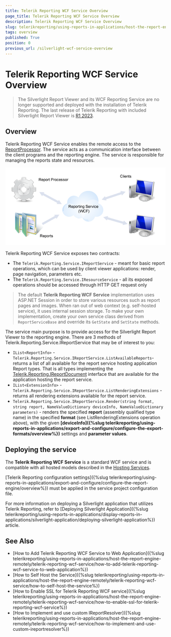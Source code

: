 ```yaml
---
title: Telerik Reporting WCF Service Overview
page_title: Telerik Reporting WCF Service Overview
description: Telerik Reporting WCF Service Overview
slug: telerikreporting/using-reports-in-applications/host-the-report-engine-remotely/telerik-reporting-wcf-service/overview
tags: overview
published: True
position: 0
previous_url: /silverlight-wcf-service-overview
---
```


# Telerik Reporting WCF Service Overview

> The Silverlight Report Viewer and its WCF Reporting Service are no longer supported and deployed with the installation of Telerik Reporting. The last release of Telerik Reporting with included Silverlight Report Viewer is [R1 2023](https://www.telerik.com/support/whats-new/reporting/release-history/progress-telerik-reporting-r1-2023-17-0-23-118).

## Overview

Telerik Reporting WCF Service enables the remote access to the [ReportProcessor](/api/Telerik.Reporting.Processing.ReportProcessor). The service acts as a communication interface between the client programs and the reporting engine. The service is responsible for managing the reports state and resources. 

![](images/WCFService.png)

Telerik Reporting WCF Service exposes two contracts:

* The `Telerik.Reporting.Service.IReportService` - meant for basic report operations, which can be used by client viewer applications: render, page navigation, parameters etc. 
* The `Telerik.Reporting.Service.IResourceService` - all its exposed operations should be accessed through HTTP GET request only 

> The default __Telerik Reporting WCF Service__ implementation uses ASP.NET Session in order to store various resources such as report pages and images. When ran out of web context (e.g. self-hosted service), it uses internal session storage. To make your own implementation, create your own service class derived from `ReportServiceBase` and override its `GetState` and `SetState` methods.

The service main purpose is to provide access for the Silverlight Report Viewer to the reporting engine. There are 3 methods of Telerik.Reporting.Service.IReportService that may be of interest to you: 

* `IList<ReportInfo>` - `Telerik.Reporting.Service.IReportService.ListAvailableReports`- returns a list of all available for the report service hosting application Report types. That is all types implementing the [Telerik.Reporting.IReportDocument](/api/Telerik.Reporting.IReportDocument) interface that are available for the application hosting the report service.
* `IList<ExtensionInfo>` - `Telerik.Reporting.Service.IReportService.ListRenderingExtensions` - returns all rendering extensions available for the report service.
* `Telerik.Reporting.Service.IReportService.Render(string format, string report, NameValueDictionary deviceInfo, NameValueDictionary parameters)` - renders the specified __report__ (assembly qualified type name) in the specified __format__ (see ListRenderingExtensions operation above), with the given __[deviceInfo]({%slug telerikreporting/using-reports-in-applications/export-and-configure/configure-the-export-formats/overview%})__ settings and __parameter values__.

## Deploying the service

The __Telerik Reporting WCF Service__ is a standard WCF service and is compatible with all hosted models described in the [Hosting Services](http://msdn.microsoft.com/en-us/library/ms730158). 

[Telerik Reporting configuration settings]({%slug telerikreporting/using-reports-in-applications/export-and-configure/configure-the-report-engine/overview%}) must be applied in the service project configuration file.

For more information on deploying a Silverlight application that utilizes Telerik Reporting, refer to [Deploying Silverlight Application]({%slug telerikreporting/using-reports-in-applications/display-reports-in-applications/silverlight-application/deploying-silverlight-application%}) article.

## See Also

* [How to Add Telerik Reporting WCF Service to Web Application]({%slug telerikreporting/using-reports-in-applications/host-the-report-engine-remotely/telerik-reporting-wcf-service/how-to-add-telerik-reporting-wcf-service-to-web-application%})
* [How to Self Host the Service]({%slug telerikreporting/using-reports-in-applications/host-the-report-engine-remotely/telerik-reporting-wcf-service/how-to-self-host-the-service%})
* [How to Enable SSL for Telerik Reporting WCF service]({%slug telerikreporting/using-reports-in-applications/host-the-report-engine-remotely/telerik-reporting-wcf-service/how-to-enable-ssl-for-telerik-reporting-wcf-service%})
* [How to Implement and use custom IReportResolver]({%slug telerikreporting/using-reports-in-applications/host-the-report-engine-remotely/telerik-reporting-wcf-service/how-to-implement-and-use-custom-ireportresolver%})
